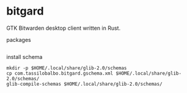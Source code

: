 # bitgard
GTK Bitwarden desktop client written in Rust.

packages
```

```

install schema

```
mkdir -p $HOME/.local/share/glib-2.0/schemas
cp com.tassilobalbo.bitgard.gschema.xml $HOME/.local/share/glib-2.0/schemas/
glib-compile-schemas $HOME/.local/share/glib-2.0/schemas/
```